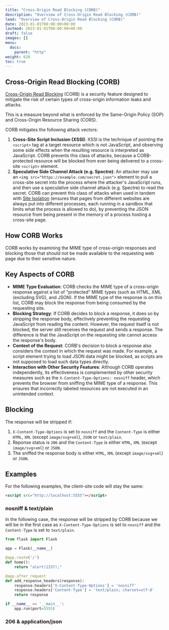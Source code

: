 ```yaml
---
title: "Cross-Origin Read Blocking (CORB)"
description: "Overview of Cross-Origin Read Blocking (CORB)"
lead: "Overview of Cross-Origin Read Blocking (CORB)"
date: 2023-01-01T00:00:00+00:00
lastmod: 2023-01-01T00:00:00+00:00
draft: false
images: []
menu:
  docs:
    parent: "http"
weight: 620
toc: true
---
```


## Cross-Origin Read Blocking (CORB)

[Cross-Origin Read Blocking](https://chromium.googlesource.com/chromium/src/+/master/services/network/cross_origin_read_blocking_explainer.md) (CORB) is a security feature designed to mitigate the risk of certain types of cross-origin information leaks and attacks.

This is a measure beyond what is enforced by the Same-Origin Policy (SOP) and Cross-Origin Resource Sharing (CORS).

CORB mitigates the following attack vectors:

1. **Cross-Site Script Inclusion (XSSI)**: XSSI is the technique of pointing the `<script>` tag at a target resource which is not JavaScript, and observing some side effects when the resulting resource is interpreted as JavaScript. CORB prevents this class of attacks, because a CORB-protected resource will be blocked from ever being delivered to a cross-site `<script>` element.
2. **Speculative Side Channel Attack (e.g. Spectre)**: An attacker may use an `<img src="https://example.com/secret.json">` element to pull a cross-site secret into the process where the attacker's JavaScript runs, and then use a speculative side channel attack (e.g. Spectre) to read the secret. CORB can prevent this class of attacks when used in tandem with [Site Isolation](https://www.chromium.org/Home/chromium-security/site-isolation/) (ensures that pages from different websites are always put into different processes, each running in a sandbox that limits what the process is allowed to do), by preventing the JSON resource from being present in the memory of a process hosting a cross-site page.

## How CORB Works

CORB works by examining the MIME type of cross-origin responses and blocking those that should not be made available to the requesting web page due to their sensitive nature.

## Key Aspects of CORB

- **MIME Type Evaluation**: CORB checks the MIME type of a cross-origin response against a list of "protected" MIME types (such as HTML, XML (excluding SVG), and JSON). If the MIME type of the response is on this list, CORB may block the response from being consumed by the requesting site.
- **Blocking Strategy**: If CORB decides to block a response, it does so by stripping the response body, effectively preventing the requesting JavaScript from reading the content. However, the request itself is not blocked, the server still receives the request and sends a response. The difference is that the JavaScript on the requesting site cannot access the response's body.
- **Context of the Request**: CORB's decision to block a response also considers the context in which the request was made. For example, a script element trying to load JSON data might be blocked, as scripts are not supposed to load such data types directly.
- **Interaction with Other Security Features**: Although CORB operates independently, its effectiveness is complemented by other security measures such as the `X-Content-Type-Options: nosniff` header, which prevents the browser from sniffing the MIME type of a response. This ensures that incorrectly labeled resources are not executed in an unintended context.

## Blocking

The response will be stripped if:

1. `X-Content-Type-Options` is set to `nosniff` and the `Content-Type` is either `HTML`, `XML` (except `image/svg+xml`), `JSON` or `text/plain`.
2. Reponse status is `206` and the `Content-Type` is either `HTML`, `XML` (except `image/svg+xml`) or `JSON`.
3. The sniffed the response body is either `HTML`, `XML` (except `image/svg+xml`) or `JSON`.

## Examples

For the following examples, the client-site code will stay the same:

```html
<script src="http://localhost:5555"></script>
```

### nosniff & text/plain

In the following case, the response will be stripped by CORB because we will be in the first case as `X-Content-Type-Options` is set to `nosniff` and the `Content-Type` is set to `text/plain`.

```python
from flask import Flask

app = Flask(__name__)

@app.route('/')
def home():
    return "alert(1337);" 

@app.after_request
def add_response_headers(response):
    response.headers['X-Content-Type-Options'] = 'nosniff'
    response.headers['Content-Type'] = 'text/plain; charset=utf-8'
    return response

if __name__ == '__main__':
    app.run(port=5555)
```

### 206 & application/json